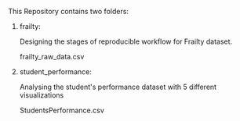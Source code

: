 This Repository contains two folders:

1) frailty:

   Designing the stages of reproducible workflow for Frailty dataset.

   frailty_raw_data.csv

2) student_performance:

   Analysing the student's performance dataset with 5 different visualizations

   StudentsPerformance.csv

